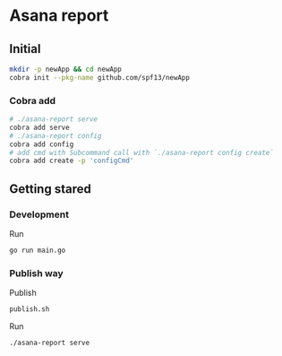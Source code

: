 # Asana report

## Initial

```sh
mkdir -p newApp && cd newApp
cobra init --pkg-name github.com/spf13/newApp
```

### Cobra add

```sh
# ./asana-report serve
cobra add serve
# ./asana-report config
cobra add config
# add cmd with Subcommand call with `./asana-report config create`
cobra add create -p 'configCmd'
```

## Getting stared

### Development

Run

```sh
go run main.go
```

### Publish way

Publish

```sh
publish.sh
```

Run

```sh
./asana-report serve
```
